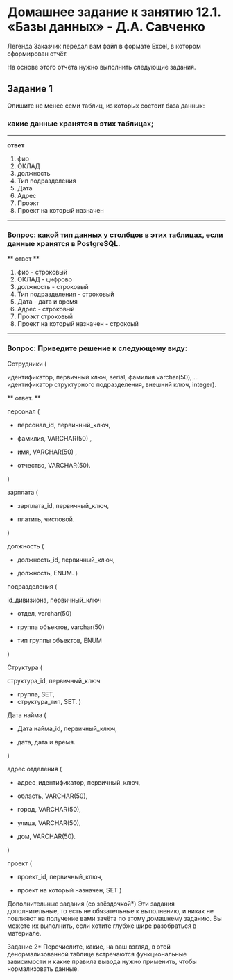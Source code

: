 # Домашнее задание к занятию 12.1. «Базы данных» - Д.А. Савченко

Легенда
Заказчик передал вам файл в формате Excel, в котором сформирован отчёт.

На основе этого отчёта нужно выполнить следующие задания.

## Задание 1
Опишите не менее семи таблиц, из которых состоит база данных:

### какие данные хранятся в этих таблицах;
---
**ответ**

1. фио
2. ОКЛАД
3. должность
4. Тип подразделения
5. Дата
6. Адрес
7. Проэкт
8. Проект на который назначен

---
### Вопрос: какой тип данных у столбцов в этих таблицах, если данные хранятся в PostgreSQL.

** ответ **

1. фио - строковый
2. ОКЛАД - цифрово 
3. должность - строковый
4. Тип подразделения - строковый
5. Дата - дата и время
6. Адрес - строковый
7. Проэкт строковый
8. Проект на который назначен - строкоый

---

### Вопрос: Приведите решение к следующему виду:

Сотрудники (

идентификатор, первичный ключ, serial,
фамилия varchar(50),
...
идентификатор структурного подразделения, внешний ключ, integer).

** ответ. **


персонал (

- персонал_id, первичный_ключ,

- фамилия, VARCHAR(50) ,

- имя, VARCHAR(50) ,

- отчество, VARCHAR(50).

)

зарплата (

- зарплата_id, первичный_ключ,

- платить, числовой.

)

должность (

- должность_id, первичный_ключ,

- должность, ENUM. 
)

подразделения (

id_дивизиона, первичный_ключ

- отдел, varchar(50)

- группа объектов, varchar(50)

- тип группы объектов, ENUM 

)

Структура (

структура_id, первичный_ключ

- группа, SET,
- структура_тип, SET.
)

Дата найма (

- Дата найма_id, первичный_ключ,

- дата, дата и время.

)

адрес отделения (

- адрес_идентификатор, первичный_ключ,

- область, VARCHAR(50),

- город, VARCHAR(50),

- улица, VARCHAR(50),

- дом, VARCHAR(50).

)

проект (

- проект_id, первичный_ключ,

- проект на который назначен, SET
)

Дополнительные задания (со звёздочкой*)
Эти задания дополнительные, то есть не обязательные к выполнению, и никак не повлияют на получение вами зачёта по этому домашнему заданию. Вы можете их выполнить, если хотите глубже шире разобраться в материале.

Задание 2*
Перечислите, какие, на ваш взгляд, в этой денормализованной таблице встречаются функциональные зависимости и какие правила вывода нужно применить, чтобы нормализовать данные.
